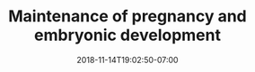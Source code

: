 ---
title: 'Maintenance of pregnancy and embryonic development'
date: 2018-11-14T19:02:50-07:00
draft: false
weight: 5
---